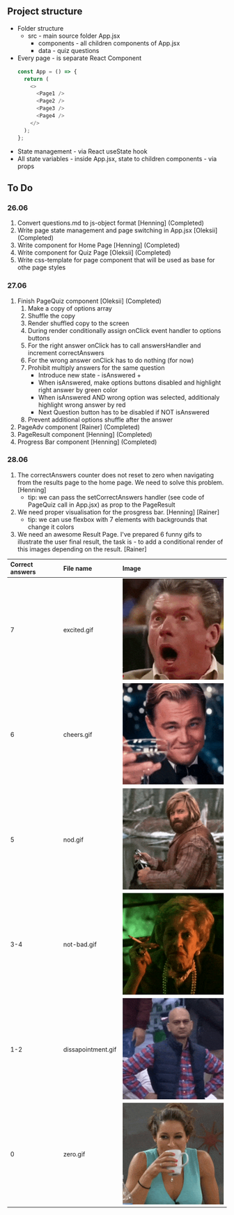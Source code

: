 ## Project structure

- Folder structure
  - src - main source folder
    App.jsx
    - components - all children components of App.jsx
    - data - quiz questions
- Every page - is separate React Component
  ```js
  const App = () => {
    return (
      <>
        <Page1 />
        <Page2 />
        <Page3 />
        <Page4 />
      </>
    );
  };
  ```
- State management - via React useState hook
- All state variables - inside App.jsx, state to children components - via props

## To Do

### 26.06

1. Convert questions.md to js-object format [Henning] (Completed)
2. Write page state management and page switching in App.jsx [Oleksii] (Completed)
3. Write component for Home Page [Henning] (Completed)
4. Write component for Quiz Page [Oleksii] (Completed)
5. Write css-template for page component that will be used as base for othe page styles

### 27.06

1. Finish PageQuiz component [Oleksii] (Completed)
   1. Make a copy of options array
   2. Shuffle the copy
   3. Render shuffled copy to the screen
   4. During render conditionally assign onClick event handler to options buttons
   5. For the right answer onClick has to call answersHandler and increment correctAnswers
   6. For the wrong answer onClick has to do nothing (for now)
   7. Prohibit multiply answers for the same question
      - Introduce new state - isAnswered +
      - When isAnswered, make options buttons disabled and highlight right answer by green color
      - When isAnswered AND wrong option was selected, additionaly highlight wrong answer by red
      - Next Question button has to be disabled if NOT isAnswered
   8. Prevent additional options shuffle after the answer
2. PageAdv component [Rainer] (Completed)
3. PageResult component [Henning] (Completed)
4. Progress Bar component [Henning] (Completed)

### 28.06

1. The correctAnswers counter does not reset to zero when navigating from the results page to the home page. We need to solve this problem. [Henning]
   - tip: we can pass the setCorrectAnswers handler (see code of PageQuiz call in App.jsx) as prop to the PageResult
2. We need proper visualisation for the prosgress bar. [Henning] [Rainer]
   - tip: we can use flexbox with 7 elements with backgrounds that change it colors
3. We need an awesome Result Page. I've prepared 6 funny gifs to illustrate the user final result, the task is - to add a conditional render of this images depending on the result. [Rainer]

| Correct answers | File name          | Image                                           |
| :-------------- | :----------------- | :---------------------------------------------- |
| 7               | excited.gif        | ![excited](../public/excited.gif)               |
| 6               | cheers.gif         | ![cheers](../public/cheers.gif)                 |
| 5               | nod.gif            | ![nod](../public/nod.gif)                       |
| 3-4             | not-bad.gif        | ![not-bad](../public/not-bad.gif)               |
| 1-2             | dissapointment.gif | ![dissapointment](../public/dissapointment.gif) |
| 0               | zero.gif           | ![zero](../public/zero.gif)                     |
